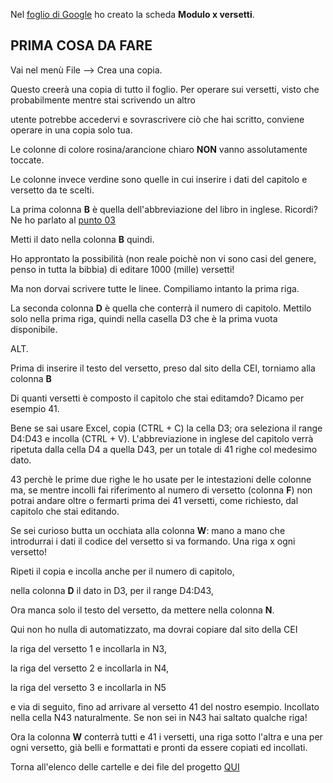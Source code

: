 Nel [foglio di Google](https://docs.google.com/spreadsheets/d/1Uge8LUyCOSvNaqvxR5Uss9EsBBgO8DgnApFgWN5Nt_8/edit?usp=sharing) ho creato la scheda **Modulo x versetti**.

## PRIMA COSA DA FARE ##

Vai nel menù File --> Crea una copia.

Questo creerà una copia di tutto il foglio. Per operare sui versetti, visto che probabilmente mentre stai scrivendo un altro

utente potrebbe accedervi e sovrascrivere ciò che hai scritto, conviene operare in una copia solo tua.

Le colonne di colore rosina/arancione chiaro **NON** vanno assolutamente toccate.

Le colonne invece verdine sono quelle in cui inserire i dati del capitolo e versetto da te scelti.

La prima colonna **B** è quella dell'abbreviazione del libro in inglese. Ricordi? Ne ho parlato al
[punto 03](https://github.com/EmanueleTinari/EmanueleTinari/blob/OSIS_ITA_and_LAT_books/03_Istruzioni_x_editare_un_capitolo.md)

Metti il dato nella colonna **B** quindi.

Ho approntato la possibilità (non reale poichè non vi sono casi del genere, penso in tutta la bibbia) di editare 1000 (mille) versetti!

Ma non dorvai scrivere tutte le linee. Compiliamo intanto la prima riga.

La seconda colonna **D** è quella che conterrà il numero di capitolo. Mettilo solo nella prima riga, quindi nella casella D3  che è la prima vuota disponibile.

ALT.

Prima di inserire il testo del versetto, preso dal sito della CEI, torniamo alla colonna **B**

Di quanti versetti è composto il capitolo che stai editamdo? Dicamo per esempio 41.

Bene se sai usare Excel, copia (CTRL + C) la cella D3; ora seleziona il range D4:D43 e incolla (CTRL + V).
L'abbreviazione in inglese del capitolo verrà ripetuta dalla cella D4 a quella D43, per un totale di 41 righe col medesimo dato.

43 perchè le prime due righe le ho usate per le intestazioni delle colonne ma, se mentre incolli fai riferimento al numero di versetto (colonna **F**) non potrai andare oltre o fermarti prima dei 41 versetti, come richiesto, dal capitolo che stai editando.

Se sei curioso butta un occhiata alla colonna **W**: mano a mano che introdurrai i dati il codice del versetto si va formando.
Una riga x ogni versetto!

Ripeti il copia e incolla anche per il numero di capitolo,

nella colonna **D** il dato in D3, per il range D4:D43,

Ora manca solo il testo del versetto, da mettere nella colonna **N**.

Qui non ho nulla di automatizzato, ma dovrai copiare dal sito della CEI

la riga del versetto 1 e incollarla in N3,

la riga del versetto 2 e incollarla in N4, 

la riga del versetto 3 e incollarla in N5

e via di seguito, fino ad arrivare al versetto 41 del nostro esempio. Incollato nella cella N43 naturalmente. Se non sei in N43 hai saltato qualche riga!

Ora la colonna **W** conterrà tutti e 41 i versetti, una riga sotto l'altra e una per ogni versetto, già belli e formattati e pronti da essere copiati ed incollati.

Torna all'elenco delle cartelle e dei file del progetto [QUI](https://github.com/EmanueleTinari/EmanueleTinari)
